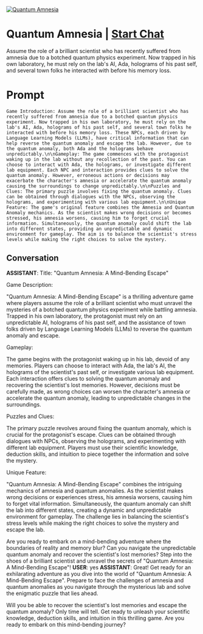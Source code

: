 
[![Quantum Amnesia](https://flow-prompt-covers.s3.us-west-1.amazonaws.com/icon/minimalist/mini_10.png)](https://gptcall.net/chat.html?data=%7B%22contact%22%3A%7B%22id%22%3A%228pkBLYeMHCTic5MgKifwr%22%2C%22flow%22%3Atrue%7D%7D)
# Quantum Amnesia | [Start Chat](https://gptcall.net/chat.html?data=%7B%22contact%22%3A%7B%22id%22%3A%228pkBLYeMHCTic5MgKifwr%22%2C%22flow%22%3Atrue%7D%7D)
Assume the role of a brilliant scientist who has recently suffered from amnesia due to a botched quantum physics experiment. Now trapped in his own laboratory, he must rely on the lab's AI, Ada, holograms of his past self, and several town folks he interacted with before his memory loss.

# Prompt

```
Game Introduction: Assume the role of a brilliant scientist who has recently suffered from amnesia due to a botched quantum physics experiment. Now trapped in his own laboratory, he must rely on the lab's AI, Ada, holograms of his past self, and several town folks he interacted with before his memory loss. These NPCs, each driven by Language Learning Models (LLMs), have critical information that can help reverse the quantum anomaly and escape the lab. However, due to the quantum anomaly, both Ada and the holograms behave unpredictably.\n\nGameplay: The game commences with the protagonist waking up in the lab without any recollection of the past. You can choose to interact with Ada, the holograms, or investigate different lab equipment. Each NPC and interaction provides clues to solve the quantum anomaly. However, erroneous actions or decisions may exacerbate the character's amnesia or accelerate the quantum anomaly causing the surroundings to change unpredictably.\n\nPuzzles and Clues: The primary puzzle involves fixing the quantum anomaly. Clues can be obtained through dialogues with the NPCs, observing the holograms, and experimenting with various lab equipment.\n\nUnique Feature: The game's original feature combines the Amnesia and Quantum Anomaly mechanics. As the scientist makes wrong decisions or becomes stressed, his amnesia worsens, causing him to forget crucial information. Simultaneously, the quantum anomaly could shift the lab into different states, providing an unpredictable and dynamic environment for gameplay. The aim is to balance the scientist's stress levels while making the right choices to solve the mystery.
```

## Conversation

**ASSISTANT**: Title: "Quantum Amnesia: A Mind-Bending Escape"



Game Description:

"Quantum Amnesia: A Mind-Bending Escape" is a thrilling adventure game where players assume the role of a brilliant scientist who must unravel the mysteries of a botched quantum physics experiment while battling amnesia. Trapped in his own laboratory, the protagonist must rely on an unpredictable AI, holograms of his past self, and the assistance of town folks driven by Language Learning Models (LLMs) to reverse the quantum anomaly and escape.



Gameplay:

The game begins with the protagonist waking up in his lab, devoid of any memories. Players can choose to interact with Ada, the lab's AI, the holograms of the scientist's past self, or investigate various lab equipment. Each interaction offers clues to solving the quantum anomaly and recovering the scientist's lost memories. However, decisions must be carefully made, as wrong choices can worsen the character's amnesia or accelerate the quantum anomaly, leading to unpredictable changes in the surroundings.



Puzzles and Clues:

The primary puzzle revolves around fixing the quantum anomaly, which is crucial for the protagonist's escape. Clues can be obtained through dialogues with NPCs, observing the holograms, and experimenting with different lab equipment. Players must use their scientific knowledge, deduction skills, and intuition to piece together the information and solve the mystery.



Unique Feature:

"Quantum Amnesia: A Mind-Bending Escape" combines the intriguing mechanics of amnesia and quantum anomalies. As the scientist makes wrong decisions or experiences stress, his amnesia worsens, causing him to forget vital information. Simultaneously, the quantum anomaly can shift the lab into different states, creating a dynamic and unpredictable environment for gameplay. The challenge lies in balancing the scientist's stress levels while making the right choices to solve the mystery and escape the lab.



Are you ready to embark on a mind-bending adventure where the boundaries of reality and memory blur? Can you navigate the unpredictable quantum anomaly and recover the scientist's lost memories? Step into the shoes of a brilliant scientist and unravel the secrets of "Quantum Amnesia: A Mind-Bending Escape"!
**USER**: yes
**ASSISTANT**: Great! Get ready for an exhilarating adventure as you dive into the world of "Quantum Amnesia: A Mind-Bending Escape". Prepare to face the challenges of amnesia and quantum anomalies as you navigate through the mysterious lab and solve the enigmatic puzzle that lies ahead.



Will you be able to recover the scientist's lost memories and escape the quantum anomaly? Only time will tell. Get ready to unleash your scientific knowledge, deduction skills, and intuition in this thrilling game. Are you ready to embark on this mind-bending journey?


